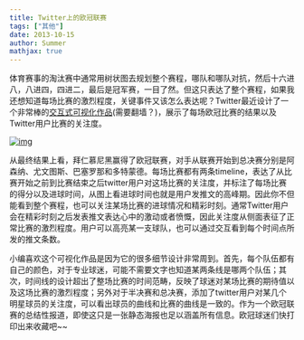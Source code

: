 ```yaml
---
title: Twitter上的欧冠联赛
tags: ["其他"]
date: 2013-10-15
author: Summer
mathjax: true
---
```


体育赛事的淘汰赛中通常用树状图去规划整个赛程，哪队和哪队对抗，然后十六进八，八进四，四进二，最后是冠军赛，一目了然。但这只表达了整个赛程，如果我还想知道每场比赛的激烈程度，关键事件又该怎么表达呢？Twitter最近设计了一个非常棒的[交互式可视化作品](https://uclfinal.twitter.com/)(需要翻墙？)，展示了每场欧冠比赛的结果以及Twitter用户比赛的关注度。

[![img](http://www.cad.zju.edu.cn/home/vagblog/wp-content/uploads/2013/10/UEFA-Champions-League-2013-on-Twitter.png)](http://www.cad.zju.edu.cn/home/vagblog/wp-content/uploads/2013/10/UEFA-Champions-League-2013-on-Twitter.png)

从最终结果上看，拜仁慕尼黑赢得了欧冠联赛，对手从联赛开始到总决赛分别是阿森纳、尤文图斯、巴塞罗那和多特蒙德。每场比赛都有两条timeline，表达了从比赛开始之前到比赛结束之后twitter用户对这场比赛的关注度，并标注了每场比赛的得分以及进球时间，从图上看进球时间也就是用户发推文的高峰期。因此你不但能看到整个赛程，也可以关注某场比赛的进球情况和精彩时刻。通常Twitter用户会在精彩时刻之后发表推文表达心中的激动或者愤慨，因此关注度从侧面表征了正常比赛的激烈程度。用户可以高亮某一支球队，也可以通过交互看到每个时间点所发的推文条数。

小编喜欢这个可视化作品是因为它的很多细节设计非常周到。首先，每个队伍都有自己的颜色，对于专业球迷，可能不需要文字也知道某两条线是哪两个队伍；其次，时间线的设计超出了整场比赛的时间范畴，反映了球迷对某场比赛的期待值以及这场比赛的激烈程度；另外对于半决赛和总决赛，添加了twitter用户对某几个明星球员的关注度，可以看出球员的曲线和比赛的曲线是一致的。作为一个欧冠联赛的总结性报道，即使这只是一张静态海报也足以涵盖所有信息。欧冠球迷们快打印出来收藏吧~~